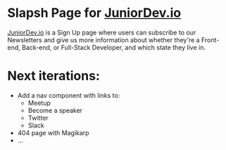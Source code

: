 # Slapsh Page for [JuniorDev.io](https://juniordev.io)

[JuniorDev.io](https://juniordev.io) is a Sign Up page where users can subscribe to our Newsletters and give us more information about whether they're a Front-end, Back-end, or Full-Stack Developer, and which state they live in.

# Next iterations: 
- Add a nav component with links to: 
  - Meetup
  - Become a speaker
  - Twitter
  - Slack
- 404 page with Magikarp
- ...
